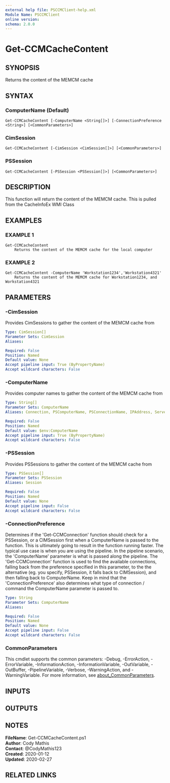 ```yaml
---
external help file: PSCCMClient-help.xml
Module Name: PSCCMClient
online version:
schema: 2.0.0
---
```


# Get-CCMCacheContent

## SYNOPSIS
Returns the content of the MEMCM cache

## SYNTAX

### ComputerName (Default)
```
Get-CCMCacheContent [-ComputerName <String[]>] [-ConnectionPreference <String>] [<CommonParameters>]
```

### CimSession
```
Get-CCMCacheContent [-CimSession <CimSession[]>] [<CommonParameters>]
```

### PSSession
```
Get-CCMCacheContent [-PSSession <PSSession[]>] [<CommonParameters>]
```

## DESCRIPTION
This function will return the content of the MEMCM cache.
This is pulled from the CacheInfoEx WMI Class

## EXAMPLES

### EXAMPLE 1
```
Get-CCMCacheContent
    Returns the content of the MEMCM cache for the local computer
```

### EXAMPLE 2
```
Get-CCMCacheContent -ComputerName 'Workstation1234','Workstation4321'
    Returns the content of the MEMCM cache for Workstation1234, and Workstation4321
```

## PARAMETERS

### -CimSession
Provides CimSessions to gather the content of the MEMCM cache from

```yaml
Type: CimSession[]
Parameter Sets: CimSession
Aliases:

Required: False
Position: Named
Default value: None
Accept pipeline input: True (ByPropertyName)
Accept wildcard characters: False
```

### -ComputerName
Provides computer names to gather the content of the MEMCM cache from

```yaml
Type: String[]
Parameter Sets: ComputerName
Aliases: Connection, PSComputerName, PSConnectionName, IPAddress, ServerName, HostName, DNSHostName

Required: False
Position: Named
Default value: $env:ComputerName
Accept pipeline input: True (ByPropertyName)
Accept wildcard characters: False
```

### -PSSession
Provides PSSessions to gather the content of the MEMCM cache from

```yaml
Type: PSSession[]
Parameter Sets: PSSession
Aliases: Session

Required: False
Position: Named
Default value: None
Accept pipeline input: False
Accept wildcard characters: False
```

### -ConnectionPreference
Determines if the 'Get-CCMConnection' function should check for a PSSession, or a CIMSession first when a ComputerName
is passed to the function.
This is ultimately going to result in the function running faster.
The typical use case is
when you are using the pipeline.
In the pipeline scenario, the 'ComputerName' parameter is what is passed along the 
pipeline.
The 'Get-CCMConnection' function is used to find the available connections, falling back from the preference
specified in this parameter, to the the alternative (eg.
you specify, PSSession, it falls back to CIMSession), and then 
falling back to ComputerName.
Keep in mind that the 'ConnectionPreference' also determines what type of connection / command
the ComputerName parameter is passed to.

```yaml
Type: String
Parameter Sets: ComputerName
Aliases:

Required: False
Position: Named
Default value: None
Accept pipeline input: False
Accept wildcard characters: False
```

### CommonParameters
This cmdlet supports the common parameters: -Debug, -ErrorAction, -ErrorVariable, -InformationAction, -InformationVariable, -OutVariable, -OutBuffer, -PipelineVariable, -Verbose, -WarningAction, and -WarningVariable. For more information, see [about_CommonParameters](http://go.microsoft.com/fwlink/?LinkID=113216).

## INPUTS

## OUTPUTS

## NOTES

**FileName**:    Get-CCMCacheContent.ps1  
**Author**:      Cody Mathis  
**Contact**:     @CodyMathis123  
**Created**:     2020-01-12  
**Updated**:     2020-02-27  

## RELATED LINKS
